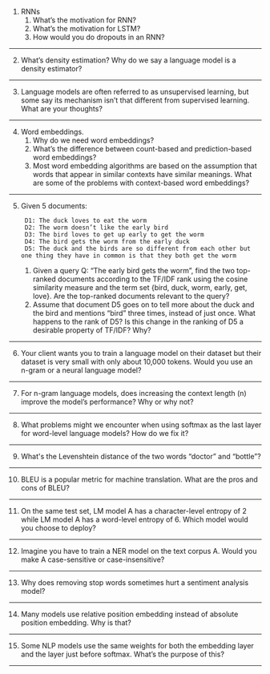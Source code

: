 1. RNNs
    1. What’s the motivation for RNN?
    1. What’s the motivation for LSTM?
    1. How would you do dropouts in an RNN?
---
2. What’s density estimation? Why do we say a language model is a density estimator?

---

3. Language models are often referred to as unsupervised learning, but some say its mechanism isn’t that different from supervised learning. What are your thoughts?

---

4. Word embeddings.
    1. Why do we need word embeddings?
    1. What’s the difference between count-based and prediction-based word embeddings?
    1. Most word embedding algorithms are based on the assumption that words that appear in similar contexts have similar meanings. What are some of the problems with context-based word embeddings?

---

5. Given 5 documents:
     
    ```
     D1: The duck loves to eat the worm
     D2: The worm doesn’t like the early bird
     D3: The bird loves to get up early to get the worm
     D4: The bird gets the worm from the early duck
     D5: The duck and the birds are so different from each other but one thing they have in common is that they both get the worm
    ```
      1. Given a query Q: “The early bird gets the worm”, find the two top-ranked documents according to the TF/IDF rank using the cosine similarity measure and the term set {bird, duck, worm, early, get, love}. Are the top-ranked documents relevant to the query?
      2. Assume that document D5 goes on to tell more about the duck and the bird and mentions “bird” three times, instead of just once. What happens to the rank of D5? Is this change in the ranking of D5 a desirable property of TF/IDF? Why?

---

6. Your client wants you to train a language model on their dataset but their dataset is very small with only about 10,000 tokens. Would you use an n-gram or a neural language model?

---

7. For n-gram language models, does increasing the context length (n) improve the model’s performance? Why or why not?

---

8. What problems might we encounter when using softmax as the last layer for word-level language models? How do we fix it?

---
9. What's the Levenshtein distance of the two words “doctor” and “bottle”?

---

10. BLEU is a popular metric for machine translation. What are the pros and cons of BLEU?

---

11. On the same test set, LM model A has a character-level entropy of 2 while LM model A has a word-level entropy of 6. Which model would you choose to deploy?

---
12. Imagine you have to train a NER model on the text corpus A. Would you make A case-sensitive or case-insensitive?

---

13. Why does removing stop words sometimes hurt a sentiment analysis model?

---

14. Many models use relative position embedding instead of absolute position embedding. Why is that?

---

15. Some NLP models use the same weights for both the embedding layer and the layer just before softmax. What’s the purpose of this?

---
